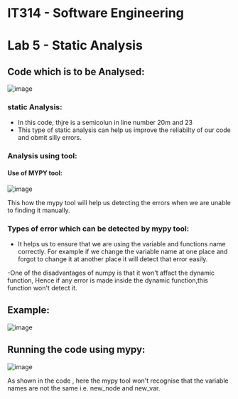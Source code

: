 # IT314 - Software Engineering
# Lab 5 - Static Analysis

## Code which is to be Analysed:

![image](https://user-images.githubusercontent.com/123457236/225583890-634e3e22-5e41-4aef-989f-d5d78e4e59b7.png)

### static Analysis:
- In this code, thjre is a semicolun in line number 20m and 23
- This type of static analysis can help us improve the reliabilty of our code and obmit silly errors.

### Analysis using tool:

#### Use of MYPY tool:

![image](https://user-images.githubusercontent.com/123457236/225584982-0cea4afa-a5f3-4c88-9304-2bf7e9cfdb13.png)

This how the mypy tool will help us detecting the errors when we are unable to finding it manually.

### Types of error which can be detected by mypy tool:
- It helps us to ensure that we are using the variable and functions name correctly.
 For example if we change the variable name at one place and forgot to change it at another place it will detect that error easily.
 
 -One of the disadvantages  of numpy is that it won't affact the dynamic function,
 Hence if any error is made inside the dynamic function,this function won't detect it.
 
 ## Example:
 
 ![image](https://user-images.githubusercontent.com/123457236/225587691-5e6e9192-0c9d-4568-9098-78cb56beb473.png)
 
 ## Running the code using mypy:
 ![image](https://user-images.githubusercontent.com/123457236/225588490-fc9539e5-80ef-48f3-b561-6d7b34895847.png)

 As shown in the code , here the mypy tool won't recognise that the variable names are not the same i.e. new_node and new_var.
 
 
 

